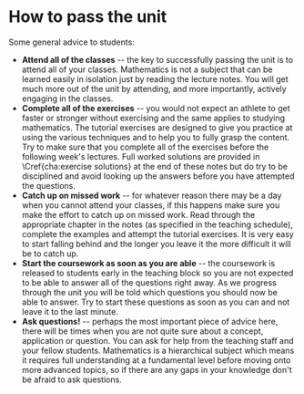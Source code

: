 # How to pass the unit

Some general advice to students:

- **Attend all of the classes** -- the key to successfully passing the unit is to attend all of your classes. Mathematics is not a subject that can be learned easily in isolation just by reading the lecture notes. You will get much more out of the unit by attending, and more importantly, actively engaging in the classes.  
- **Complete all of the exercises** -- you would not expect an athlete to get faster or stronger without exercising and the same applies to studying mathematics. The tutorial exercises are designed to give you practice at using the various techniques and to help you to fully grasp the content. Try to make sure that you complete all of the exercises before the following week's lectures. Full worked solutions are provided in \Cref{cha:exercise solutions} at the end of these notes but do try to be disciplined and avoid looking up the answers before you have attempted the questions. 
- **Catch up on missed work** -- for whatever reason there may be a day when you cannot attend your classes, if this happens make sure you make the effort to catch up on missed work. Read through the appropriate chapter in the notes (as specified in the teaching schedule), complete the examples and attempt the tutorial exercises. It is very easy to start falling behind and the longer you leave it the more difficult it will be to catch up.
- **Start the coursework as soon as you are able** -- the coursework is released to students early in the teaching block so you are not expected to be able to answer all of the questions right away. As we progress through the unit you will be told which questions you should now be able to answer. Try to start these questions as soon as you can and not leave it to the last minute.
- **Ask questions!** -- perhaps the most important piece of advice here, there will be times when you are not quite sure about a concept, application or question. You can ask for help from the teaching staff and your fellow students. Mathematics is a hierarchical subject which means it requires full understanding at a fundamental level before moving onto more advanced topics, so if there are any gaps in your knowledge don't be afraid to ask questions. 